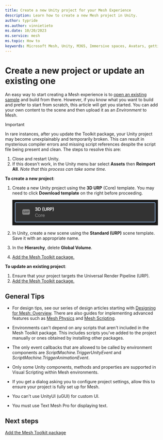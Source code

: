 ```yaml
---
title: Create a new Unity project for your Mesh Experience
description: Learn how to create a new Mesh project in Unity.
author: typride
ms.author: vinnietieto
ms.date: 10/20/2023
ms.service: mesh
ms.topic: How to
keywords: Microsoft Mesh, Unity, M365, Immersive spaces, Avatars, getting started, documentation, features
---
```


# Create a new project or update an existing one

An easy way to start creating a Mesh experience is to [open an existing sample](../getting-started/choose-your-journey.md) and build from there. However, if you know what you want to build and prefer to start from scratch, this article will get you started. You can add your own content to the scene and then upload it as an *Environment* to Mesh.

> [!IMPORTANT]
> In rare instances, after you update the Toolkit package, your Unity project may become unexplainably and temporarily broken. This can result in mysterious compiler errors and missing script references despite the script file being present and clean. The steps to resolve this are:
> 1. Close and restart Unity.
> 1. If this doesn't work, in the Unity menu bar select **Assets** then **Reimport All**. *Note that this process can take some time.*

**To create a new project**:

1. Create a new Unity project using the **3D URP** (Core) template.  You may need to click **Download template** on the right before proceeding.

    ![A screenshot of the 3D URP Core template option when you create a new Unity project.](../../media/get-started-developing-mesh/image008.png)

1. In Unity, create a new scene using the **Standard (URP)** scene
    template. Save it with an appropriate name.

1. In the **Hierarchy**, delete **Global Volume**.

1. [Add the Mesh Toolkit package.](add-the-mesh-toolkit-package.md)

**To update an existing project**:

1. Ensure that your project targets the Universal Render Pipeline (URP).
1. [Add the Mesh Toolkit package.](add-the-mesh-toolkit-package.md)

## General Tips

- For design tips, see our series of design articles starting with [Designing for Mesh: Overview](../../develop/design/overview.md). There are also guides for implementing advanced features such as [Mesh Physics](../enhance-your-environment/physics/physics-interactions-overview.md) and [Mesh Scripting](../../develop/script-your-scene-logic/mesh-scripting-overview.md).

- Environments can't depend on any scripts that aren't included in the Mesh Toolkit package. This includes scripts you've added to the project manually or ones obtained by installing other packages.

- The only event callbacks that are allowed to be called by environment components are _ScriptMachine.TriggerUnityEvent_ and _ScriptMachine.TriggerAnimationEvent_.

- Only some Unity components, methods and properties are supported in Visual Scripting within Mesh environments.

- If you get a dialog asking you to configure project settings, allow this to ensure your project is fully set up for Mesh.

- You can't use UnityUI (uGUI) for custom UI.

- You must use Text Mesh Pro for displaying text.

## Next steps

[Add the Mesh Toolkit package](add-the-mesh-toolkit-package.md)
